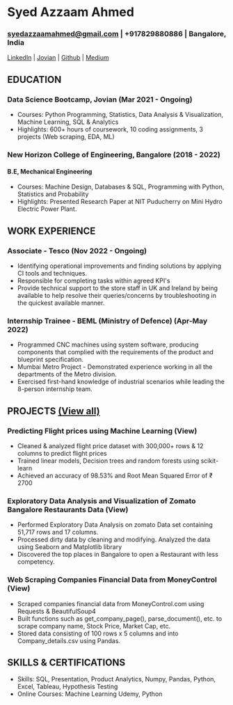 # Syed Azzaam Ahmed
### syedazzaamahmed@gmail.com | +917829880886 | Bangalore, India
[LinkedIn](https://linkedin.com/in/syedazzaamahmed) | [Jovian](https://jovian.ai/syedazzaamahmed) | [Github](https://github.com/syedazzaamahmed) | [Medium](https://medium.com/@syedazzaamahmed)

## EDUCATION
### Data Science Bootcamp, Jovian                    (Mar 2021 - Ongoing)
- Courses: Python Programming, Statistics, Data Analysis & Visualization, Machine Learning, SQL & Analytics
- Highlights: 600+ hours of coursework, 10 coding assignments, 3 projects (Web scraping, EDA, ML)
### New Horizon College of Engineering, Bangalore           (2018 - 2022)
#### **B.E, Mechanical Engineering**
- Courses: Machine Design, Databases & SQL, Programming with Python, Statistics and Probability
- Highlights: Presented Research Paper at NIT Puducherry on Mini Hydro Electric Power Plant.
## WORK EXPERIENCE
### Associate - Tesco (Nov 2022 - Ongoing)
- Identifying operational improvements and finding solutions by applying CI tools and techniques.
- Responsible for completing tasks within agreed KPI's
- Provide technical support to the store staff in UK and Ireland by being available to help resolve their
queries/concerns by troubleshooting in the quickest available manner.
### Internship Trainee - BEML (Ministry of Defence) (Apr-May 2022)
- Programmed CNC machines using system software, producing components that complied with the
requirements of the product and blueprint specification.
- Mumbai Metro Project - Demonstrated experience working in all the departments of the Metro division.
- Exercised first-hand knowledge of industrial scenarios while leading the 8-person internship team.
## PROJECTS [(View all)](https://https://jovian.ai/syedazzaamahmed)
### Predicting Flight prices using Machine Learning (View)
- Cleaned & analyzed flight price dataset with 300,000+ rows & 12 columns to predict flight prices
- Trained linear models, Decision trees and random forests using scikit-learn
- Achieved an accuracy of 98.53% and Root Mean Squared Error of ₹ 2700
### Exploratory Data Analysis and Visualization of Zomato Bangalore Restaurants Data (View)
- Performed Exploratory Data Analysis on zomato Data set containing 51,717 rows and 17 columns.
- Processed dirty data by cleaning and modifying. Analyzed the data using Seaborn and Matplotlib library
- Discovered the top places in Bangalore to open a Restaurant with less competency.
### Web Scraping Companies Financial Data from MoneyControl (View)
- Scraped companies financial data from MoneyControl.com using Requests & BeautifulSoup4
- Built functions such as get_company_page(), parse_document(), etc. to scrape company name, Stock
Price, Market Cap, etc.
- Stored data consisting of 100 rows x 5 columns and into Company_details.csv using Pandas.
## SKILLS & CERTIFICATIONS
- Skills: SQL, Presentation, Product Analytics, Numpy, Pandas, Python, Excel, Tableau, Hypothesis Testing
- Online Courses: Machine Learning Udemy, Python

